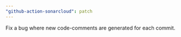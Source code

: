 ```yaml
---
"github-action-sonarcloud": patch
---
```


Fix a bug where new code-comments are generated for each commit.
